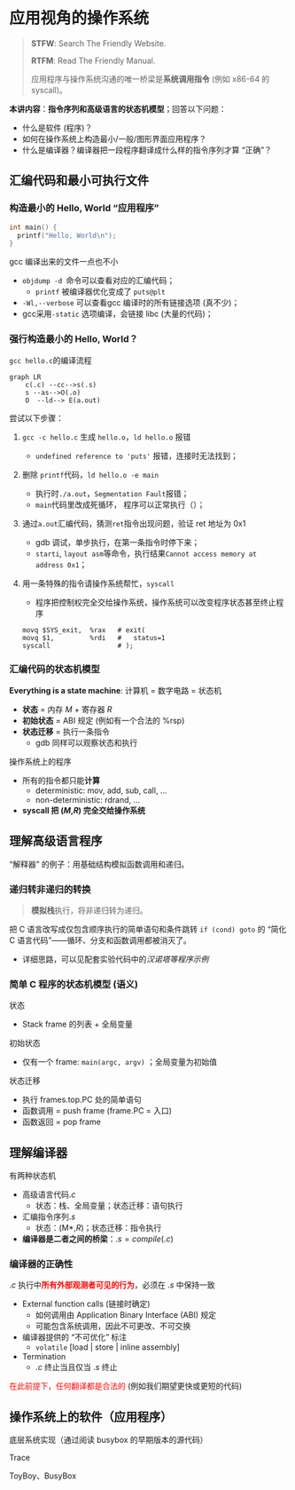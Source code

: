# 应用视角的操作系统

>**STFW**: Search The Friendly Website.
>
>**RTFM**: Read The Friendly Manual.
>
>应用程序与操作系统沟通的唯一桥梁是**系统调用指令** (例如 x86-64 的 syscall)。

**本讲内容**：**指令序列和高级语言的状态机模型**；回答以下问题：

- 什么是软件 (程序)？
- 如何在操作系统上构造最小/一般/图形界面应用程序？
- 什么是编译器？编译器把一段程序翻译成什么样的指令序列才算 “正确”？

## 汇编代码和最小可执行文件

### 构造最小的 Hello, World “应用程序”

```c
int main() {
  printf("Hello, World\n");
}
```

gcc 编译出来的文件一点也不小

- `objdump -d `命令可以查看对应的汇编代码；
  - `printf` 被编译器优化变成了 `puts@plt`
- `-Wl,--verbose` 可以查看gcc 编译时的所有链接选项 (真不少)；
- gcc采用`-static` 选项编译，会链接 libc (大量的代码)；

### 强行构造最小的 Hello, World？

`gcc hello.c`的编译流程

```mermaid
graph LR
    c(.c) --cc-->s(.s) 
    s --as-->O(.o) 
    O  --ld--> E(a.out)
```

尝试以下步骤：

1. `gcc -c hello.c` 生成 `hello.o`，`ld hello.o` 报错

   - `undefined reference to 'puts'` 报错，连接时无法找到；

2. 删除 `printf`代码，`ld hello.o -e main`

   - 执行时`./a.out`，`Segmentation Fault`报错；
   - `main`代码里改成死循环， 程序可以正常执行（）；

3. 通过`a.out`汇编代码，猜测`ret`指令出现问题，验证 ret 地址为 0x1

   - gdb 调试，单步执行，在第一条指令时停下来；
   - `starti`, `layout asm`等命令，执行结果`Cannot access memory at address 0x1`；

4. 用一条特殊的指令请操作系统帮忙，`syscall`

   - 程序把控制权完全交给操作系统，操作系统可以改变程序状态甚至终止程序

   ```assembly
   movq $SYS_exit,  %rax   # exit(
   movq $1,         %rdi   #   status=1
   syscall                 # );
   ```

### 汇编代码的状态机模型

**Everything is a state machine**: 计算机 = 数字电路 = 状态机

- **状态** = 内存 *M* + 寄存器 *R*
- **初始状态** = ABI 规定 (例如有一个合法的 %rsp)
- **状态迁移** = 执行一条指令
  - gdb 同样可以观察状态和执行


操作系统上的程序

- 所有的指令都只能**计算**
  - deterministic: mov, add, sub, call, ...
  - non-deterministic: rdrand, ...
- **syscall 把 (*M*,*R*) 完全交给操作系统**



## 理解高级语言程序

“解释器” 的例子：用基础结构模拟函数调用和递归。

### 递归转非递归的转换 

> **模拟栈**执行，将非递归转为递归。

把 C 语言改写成仅包含顺序执行的简单语句和条件跳转 `if (cond) goto` 的 “简化 C 语言代码”——循环、分支和函数调用都被消灭了。

- 详细思路，可以见配套实验代码中的*汉诺塔等程序示例*

### 简单 C 程序的状态机模型 (语义)

状态

- Stack frame 的列表 + 全局变量

初始状态

- 仅有一个 frame: `main(argc, argv)` ；全局变量为初始值

状态迁移

- 执行 frames.top.PC 处的简单语句
- 函数调用 = push frame (frame.PC = 入口)
- 函数返回 = pop frame

## 理解编译器

有两种状态机

- 高级语言代码.*c*
  - 状态：栈、全局变量；状态迁移：语句执行
- 汇编指令序列.*s*
  - 状态：(M*,*R*)；状态迁移：指令执行
- **编译器是二者之间的桥梁**：$.s=compile(.c)$



### 编译器的正确性

.*c* 执行中<font color=red>**所有外部观测者可见的行为**</font>，必须在 .*s* 中保持一致

- External function calls (链接时确定)
  - 如何调用由 Application Binary Interface (ABI) 规定
  - 可能包含系统调用，因此不可更改、不可交换
- 编译器提供的 “不可优化” 标注
  - `volatile` [load | store | inline assembly]
- Termination
  - .*c* 终止当且仅当 .*s* 终止

<font color=red>在此前提下，任何翻译都是合法的</font> (例如我们期望更快或更短的代码)



## 操作系统上的软件（应用程序）

底层系统实现（通过阅读 busybox 的早期版本的源代码）



Trace

 



ToyBoy、BusyBox